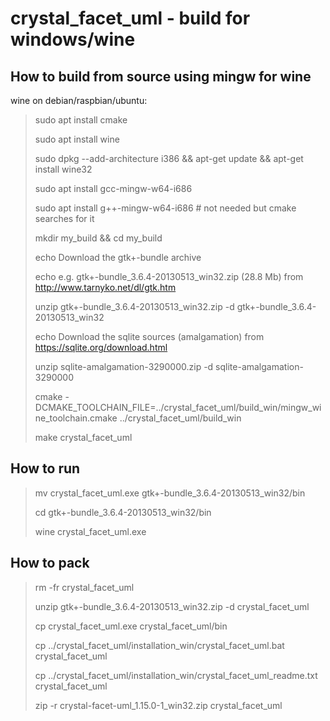 
crystal_facet_uml - build for windows/wine
=============

How to build from source using mingw for wine
-----------

wine on debian/raspbian/ubuntu:

> sudo apt install cmake
>
> sudo apt install wine
>
> sudo dpkg --add-architecture i386 && apt-get update && apt-get install wine32
>
> sudo apt install gcc-mingw-w64-i686
>
> sudo apt install g++-mingw-w64-i686  # not needed but cmake searches for it
>
> mkdir my_build && cd my_build
>
> echo Download the gtk+-bundle archive
>
> echo e.g. gtk+-bundle_3.6.4-20130513_win32.zip (28.8 Mb) from http://www.tarnyko.net/dl/gtk.htm
>
> unzip gtk+-bundle_3.6.4-20130513_win32.zip -d gtk+-bundle_3.6.4-20130513_win32
>
> echo Download the sqlite sources (amalgamation) from https://sqlite.org/download.html
>
> unzip sqlite-amalgamation-3290000.zip -d sqlite-amalgamation-3290000
>
> cmake -DCMAKE_TOOLCHAIN_FILE=../crystal_facet_uml/build_win/mingw_wine_toolchain.cmake ../crystal_facet_uml/build_win
>
> make crystal_facet_uml


How to run
-----------

> mv crystal_facet_uml.exe gtk+-bundle_3.6.4-20130513_win32/bin
>
> cd gtk+-bundle_3.6.4-20130513_win32/bin
>
> wine crystal_facet_uml.exe


How to pack
-----------

> rm -fr crystal_facet_uml
>
> unzip gtk+-bundle_3.6.4-20130513_win32.zip -d crystal_facet_uml
>
> cp crystal_facet_uml.exe crystal_facet_uml/bin
>
> cp ../crystal_facet_uml/installation_win/crystal_facet_uml.bat crystal_facet_uml
>
> cp ../crystal_facet_uml/installation_win/crystal_facet_uml_readme.txt crystal_facet_uml
>
> zip -r crystal-facet-uml_1.15.0-1_win32.zip crystal_facet_uml
